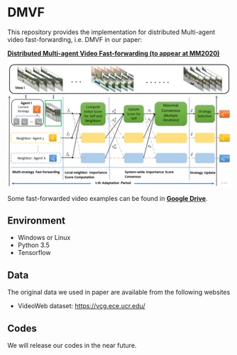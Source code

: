 # DMVF

This repository provides the implementation for distributed Multi-agent video fast-forwarding, i.e.
DMVF in our paper:

**[Distributed Multi-agent Video Fast-forwarding (to appear at MM2020)](https://arxiv.org/pdf/2008.04437.pdf)**
<br>


![alt text](https://github.com/shuyueL/DMVF/blob/master/image/framework.png "DMVF overview")

Some fast-forwarded video examples can be found in **[Google Drive](https://drive.google.com/drive/folders/124RW1_aLwkvSIyYHvtFAFY20eSrBT-Ih?usp=sharing)**.

## Environment

- Windows or Linux
- Python 3.5
- Tensorflow

## Data
The original data we used in paper are available from the following websites
* VideoWeb dataset: https://vcg.ece.ucr.edu/

## Codes
We will release our codes in the near future.
